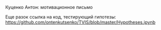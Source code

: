 Куценко Антон: мотивационное письмо

Еще разок ссылка на код, тестирующий гипотезы: https://github.com/ontenkutsenko/TVIS/blob/master/Hypotheses.ipynb
